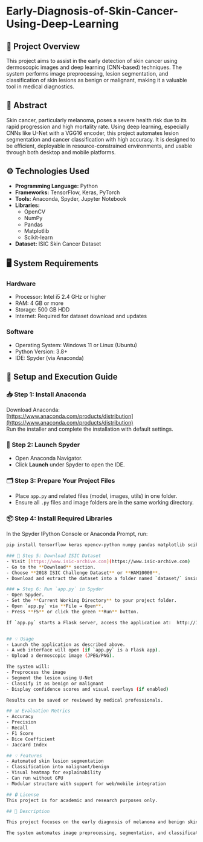 # Early-Diagnosis-of-Skin-Cancer-Using-Deep-Learning

## 📌 Project Overview
This project aims to assist in the early detection of skin cancer using dermoscopic images and deep learning (CNN-based) techniques. The system performs image preprocessing, lesion segmentation, and classification of skin lesions as benign or malignant, making it a valuable tool in medical diagnostics.

## 🧠 Abstract
Skin cancer, particularly melanoma, poses a severe health risk due to its rapid progression and high mortality rate. Using deep learning, especially CNNs like U-Net with a VGG16 encoder, this project automates lesion segmentation and cancer classification with high accuracy. It is designed to be efficient, deployable in resource-constrained environments, and usable through both desktop and mobile platforms.

## ⚙️ Technologies Used
- **Programming Language:** Python  
- **Frameworks:** TensorFlow, Keras, PyTorch  
- **Tools:** Anaconda, Spyder, Jupyter Notebook  
- **Libraries:**  
  - OpenCV  
  - NumPy  
  - Pandas  
  - Matplotlib  
  - Scikit-learn  
- **Dataset:** ISIC Skin Cancer Dataset

## 🖥️ System Requirements

### Hardware
- Processor: Intel i5 2.4 GHz or higher  
- RAM: 4 GB or more  
- Storage: 500 GB HDD  
- Internet: Required for dataset download and updates

### Software
- Operating System: Windows 11 or Linux (Ubuntu)  
- Python Version: 3.8+  
- IDE: Spyder (via Anaconda)

## 🔧 Setup and Execution Guide

### 📥 Step 1: Install Anaconda
Download Anaconda:  
[https://www.anaconda.com/products/distribution](https://www.anaconda.com/products/distribution)  
Run the installer and complete the installation with default settings.

### 🚀 Step 2: Launch Spyder
- Open Anaconda Navigator.  
- Click **Launch** under Spyder to open the IDE.

### 🗂️ Step 3: Prepare Your Project Files
- Place `app.py` and related files (model, images, utils) in one folder.  
- Ensure all `.py` files and image folders are in the same working directory.

### 📦 Step 4: Install Required Libraries
In the Spyder IPython Console or Anaconda Prompt, run:
```bash
pip install tensorflow keras opencv-python numpy pandas matplotlib scikit-learn

### 📁 Step 5: Download ISIC Dataset
- Visit [https://www.isic-archive.com](https://www.isic-archive.com)  
- Go to the **Download** section.  
- Choose **2018 ISIC Challenge Dataset** or **HAM10000**.  
- Download and extract the dataset into a folder named `dataset/` inside your project directory.

### ▶️ Step 6: Run `app.py` in Spyder
- Open Spyder.  
- Set the **Current Working Directory** to your project folder.  
- Open `app.py` via **File → Open**.  
- Press **F5** or click the green **Run** button.  

If `app.py` starts a Flask server, access the application at:  http://127.0.0.1:5000/


## 💡 Usage
- Launch the application as described above.  
- A web interface will open (if `app.py` is a Flask app).  
- Upload a dermoscopic image (JPEG/PNG).  

The system will:  
- Preprocess the image  
- Segment the lesion using U-Net  
- Classify it as benign or malignant  
- Display confidence scores and visual overlays (if enabled)  

Results can be saved or reviewed by medical professionals.

## 📊 Evaluation Metrics
- Accuracy  
- Precision  
- Recall  
- F1 Score  
- Dice Coefficient  
- Jaccard Index

## 💡 Features
- Automated skin lesion segmentation  
- Classification into malignant/benign  
- Visual heatmap for explainability  
- Can run without GPU  
- Modular structure with support for web/mobile integration

## 🔒 License
This project is for academic and research purposes only.

## 📄 Description

This project focuses on the early diagnosis of melanoma and benign skin lesions using deep learning. By employing CNN-based techniques like U-Net for lesion segmentation and a VGG16-based classifier, it accurately identifies whether a skin lesion is melanoma (malignant) or benign.

The system automates image preprocessing, segmentation, and classification from dermoscopic images to assist medical professionals in detecting melanoma early, improving treatment outcomes and patient care.


